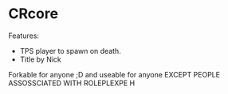 # CRcore

Features:
* TPS player to spawn on death.
* Title by Nick

Forkable for anyone ;D and useable for anyone
EXCEPT PEOPLE ASSOSSCIATED WITH ROLEPLEXPE
H

